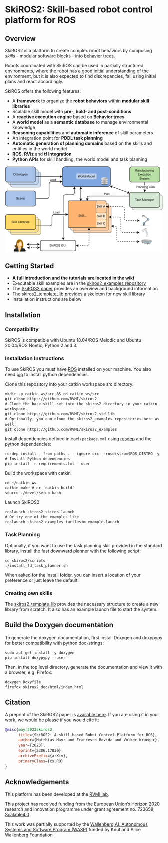 #  SkiROS2: Skill-based robot control platform for ROS

## Overview

SkiROS2 is a platform to create complex robot behaviors by composing _skills_ - modular software blocks - into [behavior trees](https://en.wikipedia.org/wiki/Behavior_tree_(artificial_intelligence,_robotics_and_control)).

Robots coordinated with SkiROS can be used in partially structured environments, where the robot has a good initial understanding of the environment, but it is also expected to find discrepancies, fail using initial plans and react accordingly.

SkiROS offers the following features:

* A **framework** to organize the **robot behaviors** within **modular skill libraries**
* Scalable skill model with **pre-, hold- and post-conditions**
* A **reactive execution engine** based on **Behavior trees**
* A **world model** as a **semantic database** to manage environmental knowledge
* **Reasoning capabilities** and **automatic inference** of skill parameters
* An integration point for **PDDL task planning**
* **Automatic generation of planning domains** based on the skills and entities in the world model
* **ROS**, **RViz** and **tf integration**
* **Python APIs** for skill handling, the world model and task planning

<img src="./skiros/docs/../../skiros2/doc/SkiROS2-Architecture.svg">

## Getting Started

* **A full introduction and the tutorials are located in the [wiki](https://github.com/RVMI/skiros2/wiki)**
* Executable skill examples are in the [skiros2_examples repository](https://github.com/RVMI/skiros2_examples)
* The [SkiROS2 paper](https://arxiv.org/abs/2306.17030) provides an overview and background information
* The [skiros2_template_lib](https://github.com/RVMI/skiros2_template_lib) provides a skeleton for new skill  library
* Installation instructions are below

## Installation

### Compatibility

SkiROS is compatible with Ubuntu 18.04/ROS Melodic and Ubuntu 20.04/ROS Noetic, Python 2 and 3.

### Installation Instructions

To use SkiROS you must have [ROS](https://wiki.ros.org/ROS/Installation) installed on your machine.
You also need [pip](https://pip.pypa.io/en/stable/installing/) to install python dependencies.

Clone this repository into your catkin workspace src directory:
```shell
mkdir -p catkin_ws/src && cd catkin_ws/src
git clone https://github.com/RVMI/skiros2
# Clone the base skill set into the skiros2 directory in your catkin workspace.
git clone https://github.com/RVMI/skiros2_std_lib
# Optionally, you can clone the skiros2_examples repositories here as well:
git clone https://github.com/RVMI/skiros2_examples
```

Install dependencies defined in each `package.xml` using [rosdep](http://wiki.ros.org/rosdep) and the python dependencies:
```shell
rosdep install --from-paths . --ignore-src --rosdistro=$ROS_DISTRO -y
# Install Python dependencies
pip install -r requirements.txt --user
```
Build the workspace with catkin
```shell
cd ~/catkin_ws
catkin_make # or 'catkin build'
source ./devel/setup.bash
```
Launch SkiROS2
```shell
roslaunch skiros2 skiros.launch
# Or try one of the examples like
roslaunch skiros2_examples turtlesim_example.launch
```
### Task Planning
Optionally, if you want to use the task planning skill provided in the standard library, install the fast downward planner with the following script:

```shell
cd skiros2/scripts
./install_fd_task_planner.sh
```
When asked for the install folder, you can insert a location of your preference or just leave the default.

### Creating own skills
The [skiros2_template_lib](https://github.com/RVMI/skiros2_template_lib) provides the necessary structure to create a new library from scratch. It also has an example launch file to start the system.

## Build the Doxygen documentation

To generate the doxygen documentation, first install Doxygen and doxypypy for better compatibility with python doc-strings:

```shell
sudo apt-get install -y doxygen
pip install doxypypy --user
```

Then, in the top level directory, generate the documentation and view it with a browser, e.g. Firefox:
```shell
doxygen Doxyfile
firefox skiros2_doc/html/index.html
```

## Citation
A preprint of the SkiROS2 paper is [available here](https://arxiv.org/abs/2306.17030). If you are using it in your work, we would be please if you would cite it:
```bibtex
@misc{mayr2023skiros2,
      title={SkiROS2: A skill-based Robot Control Platform for ROS}, 
      author={Matthias Mayr and Francesco Rovida and Volker Krueger},
      year={2023},
      eprint={2306.17030},
      archivePrefix={arXiv},
      primaryClass={cs.RO}
}
```

## Acknowledgements

This platform has been developed at the [RVMI lab](http://www.rvmi.aau.dk/).

This project has received funding from the European Union’s Horizon 2020
research and innovation programme under grant agreement no. 723658, [Scalable4.0](https://www.scalable40.eu/).

This work was partially supported by the [Wallenberg AI, Autonomous Systems and Software Program (WASP)](https://wasp-sweden.org) funded by Knut and Alice Wallenberg Foundation